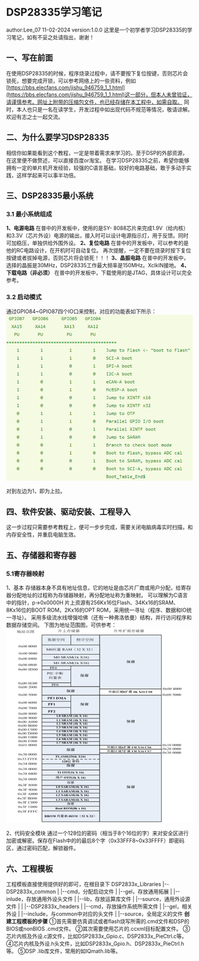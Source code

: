 # DSP28335学习笔记

author:Lee_07
11-02-2024
version:1.0.0
这里是一个初学者学习DSP28335的学习笔记，如有不妥之处请指出，谢谢！

## 一、写在前面

在使用DSP28335的时候，程序烧录过程中，请不要按下复位按键，否则芯片会锁死，想要完成开锁，可以参考网络上的一些资料，例如[https://bbs.elecfans.com/jishu_946759_1_1.html](https://bbs.elecfans.com/jishu_946759_1_1.html)这一部分，但本人未曾验证，请谨慎参考。网址上附带的压缩包文件，也已经存储在本工程中，如需自取。
同时，本人也只是一名在读学生，开发过程中如出现代码不规范等情况，敬请谅解。欢迎有志之士一起交流。

## 二、为什么要学习DSP28335

相信你如果能看到这个教程，一定是带着需求来学习的。至于DSP的外部资源，在这里便不做赘述，可以直接百度or淘宝。
在学习DSP28335之前，希望你能够拥有一定的单片机开发经验，较强的C语言基础，较好的电路基础，敢于多动手实践，这样学起来可以事半功倍。

## 三、DSP28335最小系统

### 3.1 最小系统组成

**1、电源电路**
在普中的开发板中，使用的是SY- 8088芯片来完成1.9V（给内核）和3.3V（芯片外设）电源的输出，接入时可以设计电源指示灯，用于反馈。同时可加稳压，单独供给外围外设。
**2、复位电路**
在普中的开发板中，可以参考的是他的RC电路设计，在开机时可自动复位。
再次提醒，一定不要在烧录时按下复位按键或者拔掉电源，否则芯片将会锁死！！！
**3、晶振电路**
在普中的开发板中，选择的晶振是30MHz，DSP28335工作最大频率是150MHz。XclkIN接地。
**4、下载电路（非必须）**
在普中的开发板中，下载使用的是JTAG，具体设计可以完全参考。

### 3.2 启动模式

通过GPIO84~GPIO87四个IO口来控制，对应的功能表如下所示：
![alt text](images/3.2.png)

对到左边为1，即为上拉。

## 四、软件安装、驱动安装、工程导入

这一步过程只需要参考教程上，便可一步步完成，需要关闭电脑病毒实时扫描，和内存安全性，并重启电脑生效。

## 五、存储器和寄存器

### 5.1寄存器映射

1、基本
存储器本身不具有地址信息，它的地址是由芯片厂商或用户分配，给寄存器分配地址的过程称为存储器映射，再分配地址称为重映射。
可以理解为C语言中的指针，p->0x0000H
片上资源有256Kx16位Flash、34Kx16的SRAM、8Kx16位的BOOT ROM，2Kx16的OPT ROM，采用统一寻址（程序、数据和IO统一寻址）。
采用多级流水线增强哈佛（还有一种弗洛依曼）结构，并行访问程序和数据存储空间。
下图为地址范围图，可供参考：
![alt text](images/5.1.png)

2、代码安全模块
通过一个128位的密码（相当于8个16位的字）来对安全区进行加密或解密。保存在Flash中的的最后8个字（0x33FFF8~0x33FFFF）即密码区，通过密码匹配，解锁器件。

## 六、工程模板

工程模板直接使用提供好的即可，在根目录下
DSP2833x_Libraries
|--DSP2833x_common
|   |--cmd，分配启动文件
|   |--gel，存放通用拓展
|   |--inlude，存放通用外设头文件
|   |--lib，存放运算库文件
|   |--source，通用外设源文件
|   |
|--DSP2833x_headers
|   |--cmd，存放操作系统所需文件
|   |--gel，相关外设
|   |--include，与common中对应的头文件
|   |--source，全局定义的文件
**创建工程模板的步骤**
①首先需要仿真调试或者flash烧写所需的.cmd文件和DSP的BIOS或nonBIOS .cmd文件。
②其次需要使用芯片的.ccxml目标配置文件。
③芯片内核及外设.c源文件，比如DSP2833x_Gpio.c、DSP2833x_PieCtrl.c等。
④芯片内核及外设.h头文件，比如DSP2833x_Gpio.h、DSP2833x_PieCtrl.h等。
⑤DSP .lib库文件，常用的如IQmath.lib等。
